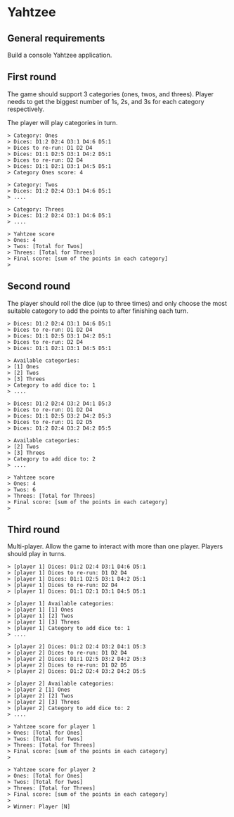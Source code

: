Yahtzee
=======

## General requirements

Build a console Yahtzee application. 

## First round
 
The game should support 3 categories (ones, twos, and threes). Player needs to get the biggest number of 1s, 2s, and 3s
 for each category respectively.

The player will play categories in turn.
 
	> Category: Ones
	> Dices: D1:2 D2:4 D3:1 D4:6 D5:1
	> Dices to re-run: D1 D2 D4
	> Dices: D1:1 D2:5 D3:1 D4:2 D5:1 
	> Dices to re-run: D2 D4
	> Dices: D1:1 D2:1 D3:1 D4:5 D5:1
	> Category Ones score: 4
 	 
	> Category: Twos
	> Dices: D1:2 D2:4 D3:1 D4:6 D5:1
	> ....
 	
	> Category: Threes
	> Dices: D1:2 D2:4 D3:1 D4:6 D5:1
	> ....
 	
	> Yahtzee score
	> Ones: 4
	> Twos: [Total for Twos]
	> Threes: [Total for Threes]
	> Final score: [sum of the points in each category]
	> 

## Second round

The player should roll the dice (up to three times) and only choose the most suitable category to add the points to
after finishing each turn. 

	> Dices: D1:2 D2:4 D3:1 D4:6 D5:1
	> Dices to re-run: D1 D2 D4
	> Dices: D1:1 D2:5 D3:1 D4:2 D5:1 
	> Dices to re-run: D2 D4
	> Dices: D1:1 D2:1 D3:1 D4:5 D5:1

	> Available categories:
	> [1] Ones
	> [2] Twos
	> [3] Threes
	> Category to add dice to: 1 
	> ....
 	
	> Dices: D1:2 D2:4 D3:2 D4:1 D5:3
	> Dices to re-run: D1 D2 D4
	> Dices: D1:1 D2:5 D3:2 D4:2 D5:3 
	> Dices to re-run: D1 D2 D5
	> Dices: D1:2 D2:4 D3:2 D4:2 D5:5

	> Available categories:
	> [2] Twos
	> [3] Threes
	> Category to add dice to: 2 
	> ....
	
	> Yahtzee score
	> Ones: 4
	> Twos: 6
	> Threes: [Total for Threes]
	> Final score: [sum of the points in each category]
	> 

## Third round

Multi-player. Allow the game to interact with more than one player. Players should play in turns. 

	> [player 1] Dices: D1:2 D2:4 D3:1 D4:6 D5:1
	> [player 1] Dices to re-run: D1 D2 D4
	> [player 1] Dices: D1:1 D2:5 D3:1 D4:2 D5:1 
	> [player 1] Dices to re-run: D2 D4
	> [player 1] Dices: D1:1 D2:1 D3:1 D4:5 D5:1
	
	> [player 1] Available categories:
	> [player 1] [1] Ones
	> [player 1] [2] Twos
	> [player 1] [3] Threes
	> [player 1] Category to add dice to: 1 
	> ....
	
	> [player 2] Dices: D1:2 D2:4 D3:2 D4:1 D5:3
	> [player 2] Dices to re-run: D1 D2 D4
	> [player 2] Dices: D1:1 D2:5 D3:2 D4:2 D5:3 
	> [player 2] Dices to re-run: D1 D2 D5
	> [player 2] Dices: D1:2 D2:4 D3:2 D4:2 D5:5
	
	> [player 2] Available categories:
	> [player 2 [1] Ones
	> [player 2] [2] Twos
	> [player 2] [3] Threes
	> [player 2] Category to add dice to: 2 
	> ....
	
	> Yahtzee score for player 1
	> Ones: [Total for Ones]
	> Twos: [Total for Twos]
	> Threes: [Total for Threes]
	> Final score: [sum of the points in each category]
	> 
	
	> Yahtzee score for player 2
	> Ones: [Total for Ones]
	> Twos: [Total for Twos]
	> Threes: [Total for Threes]
	> Final score: [sum of the points in each category]
	> 
	> Winner: Player [N]